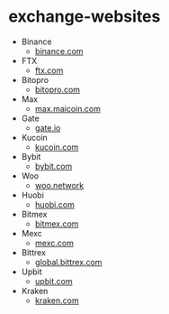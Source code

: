 # exchange-websites

* Binance
    * [binance.com](https://www.binance.com/)
* FTX
    * [ftx.com](https://ftx.com/)
* Bitopro
    * [bitopro.com](https://www.bitopro.com/)
* Max
    * [max.maicoin.com](https://max.maicoin.com/)
* Gate
    * [gate.io](https://www.gate.io/)
* Kucoin
    * [kucoin.com](https://www.kucoin.com/)
* Bybit
    * [bybit.com](https://www.bybit.com/)
* Woo
    * [woo.network](https://woo.network/)
* Huobi
    * [huobi.com](https://www.huobi.com/)
* Bitmex
    * [bitmex.com](https://www.bitmex.com/)
* Mexc
    * [mexc.com](https://www.mexc.com/)
* Bittrex
    * [global.bittrex.com](https://global.bittrex.com/)
* Upbit
    * [upbit.com](https://upbit.com/)
* Kraken
    * [kraken.com](https://www.kraken.com/)
